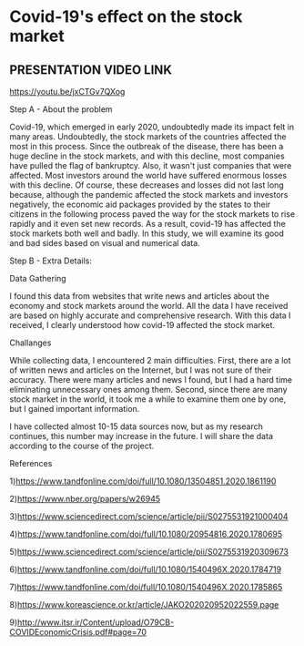 # Covid-19's effect on the stock market

## PRESENTATION VIDEO LINK

https://youtu.be/jxCTGv7QXog

Step A - About the problem

Covid-19, which emerged in early 2020, undoubtedly made its impact felt in many areas. Undoubtedly, the stock markets
of the countries affected the most in this process. Since the outbreak of the disease, there has been a huge decline 
in the stock markets, and with this decline, most companies have pulled the flag of bankruptcy. Also, it wasn't just 
companies that were affected. Most investors around the world have suffered enormous losses with this decline. 
Of course, these decreases and losses did not last long because, although the pandemic affected the stock markets and 
investors negatively, the economic aid packages provided by the states to their citizens in the following process paved 
the way for the stock markets to rise rapidly and it even set new records. As a result, covid-19 has affected the stock 
markets both well and badly. In this study, we will examine its good and bad sides based on visual and numerical data.

Step B - Extra Details:

Data Gathering

I found this data from websites that write news and articles about the economy and stock markets around the world. All 
the data I have received are based on highly accurate and comprehensive research. With this data I received, I clearly
understood how covid-19 affected the stock market.

Challanges

While collecting data, I encountered 2 main difficulties. First, there are a lot of written news and articles on the
Internet, but I was not sure of their accuracy. There were many articles and news I found, but I had a hard time 
eliminating unnecessary ones among them. Second, since there are many stock market in the world, it took me a 
while to examine them one by one, but I gained important information.

I have collected almost 10-15 data sources now, but as my research continues, this number may increase in the future. 
I will share the data according to the course of the project.


References

1)https://www.tandfonline.com/doi/full/10.1080/13504851.2020.1861190

2)https://www.nber.org/papers/w26945

3)https://www.sciencedirect.com/science/article/pii/S0275531921000404

4)https://www.tandfonline.com/doi/full/10.1080/20954816.2020.1780695

5)https://www.sciencedirect.com/science/article/pii/S0275531920309673

6)https://www.tandfonline.com/doi/full/10.1080/1540496X.2020.1784719

7)https://www.tandfonline.com/doi/full/10.1080/1540496X.2020.1785865

8)https://www.koreascience.or.kr/article/JAKO202020952022559.page

9)http://www.itsr.ir/Content/upload/O79CB-COVIDEconomicCrisis.pdf#page=70
